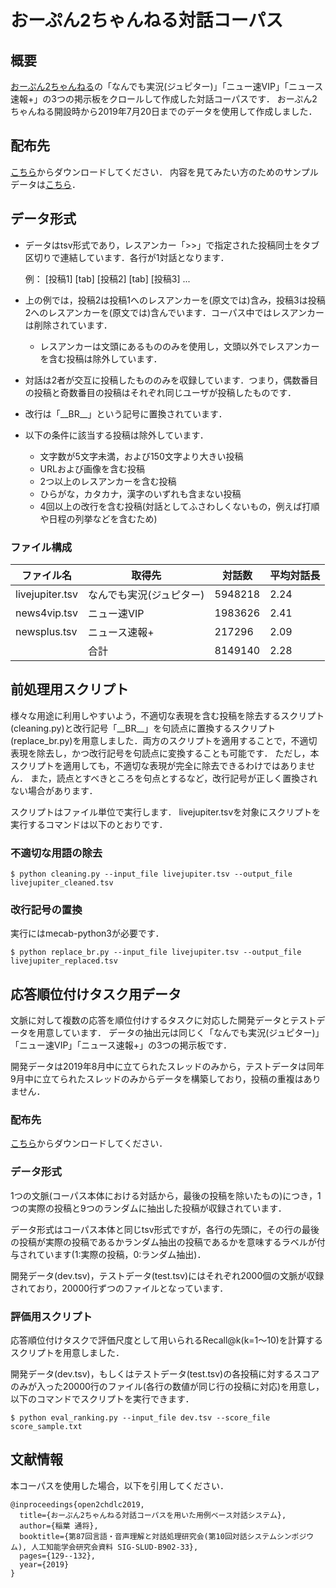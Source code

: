 # おーぷん2ちゃんねる対話コーパス
## 概要
[おーぷん2ちゃんねる](https://open2ch.net/)の「なんでも実況(ジュピター)」「ニュー速VIP」「ニュース速報+」の3つの掲示板をクロールして作成した対話コーパスです．
おーぷん2ちゃんねる開設時から2019年7月20日までのデータを使用して作成しました．

## 配布先
[こちら](https://drive.google.com/file/d/1-adMFRaJnzpVFf_NwsWU1s1a-NK4DoGZ/view?usp=sharing)からダウンロードしてください．
内容を見てみたい方のためのサンプルデータは[こちら](https://drive.google.com/file/d/1O24EfKI7Jsjvhh2Tq5qkCmyZP3b6bMnw/view?usp=sharing)．

## データ形式
* データはtsv形式であり，レスアンカー「>>」で指定された投稿同士をタブ区切りで連結しています．各行が1対話となります．

    例： [投稿1] [tab] [投稿2] [tab] [投稿3] ...

* 上の例では，投稿2は投稿1へのレスアンカーを(原文では)含み，投稿3は投稿2へのレスアンカーを(原文では)含んでいます．コーパス中ではレスアンカーは削除されています．
    * レスアンカーは文頭にあるもののみを使用し，文頭以外でレスアンカーを含む投稿は除外しています．
* 対話は2者が交互に投稿したもののみを収録しています．つまり，偶数番目の投稿と奇数番目の投稿はそれぞれ同じユーザが投稿したものです．
* 改行は「\_\_BR\_\_」という記号に置換されています．
* 以下の条件に該当する投稿は除外しています．
    * 文字数が5文字未満，および150文字より大きい投稿
    * URLおよび画像を含む投稿
    * 2つ以上のレスアンカーを含む投稿
    * ひらがな，カタカナ，漢字のいずれも含まない投稿
    * 4回以上の改行を含む投稿(対話としてふさわしくないもの，例えば打順や日程の列挙などを含むため)

### ファイル構成
| ファイル名 | 取得先 | 対話数 | 平均対話長 |
|-----------|-----------------------|-----------|-----------------------|
| livejupiter.tsv |なんでも実況(ジュピター) | 5948218 | 2.24 |
| news4vip.tsv | ニュー速VIP | 1983626 | 2.41 |
| newsplus.tsv | ニュース速報+ | 217296 | 2.09 |
|  | 合計| 8149140 | 2.28 |

## 前処理用スクリプト
様々な用途に利用しやすいよう，不適切な表現を含む投稿を除去するスクリプト(cleaning.py)と改行記号「\_\_BR\_\_」を句読点に置換するスクリプト(replace_br.py)を用意しました．両方のスクリプトを適用することで，不適切表現を除去し，かつ改行記号を句読点に変換することも可能です．
ただし，本スクリプトを適用しても，不適切な表現が完全に除去できるわけではありません．
また，読点とすべきところを句点とするなど，改行記号が正しく置換されない場合があります．

スクリプトはファイル単位で実行します．
livejupiter.tsvを対象にスクリプトを実行するコマンドは以下のとおりです．

### 不適切な用語の除去
```
$ python cleaning.py --input_file livejupiter.tsv --output_file livejupiter_cleaned.tsv
```
### 改行記号の置換
実行にはmecab-python3が必要です．
```
$ python replace_br.py --input_file livejupiter.tsv --output_file livejupiter_replaced.tsv
```

## 応答順位付けタスク用データ
文脈に対して複数の応答を順位付けするタスクに対応した開発データとテストデータを用意しています．
データの抽出元は同じく「なんでも実況(ジュピター)」「ニュー速VIP」「ニュース速報+」の3つの掲示板です．

開発データは2019年8月中に立てられたスレッドのみから，テストデータは同年9月中に立てられたスレッドのみからデータを構築しており，投稿の重複はありません．

### 配布先
[こちら](https://drive.google.com/file/d/1ROJMPit-0HGRUqvb81CA3iBNmQaI5u7H/view?usp=sharing)からダウンロードしてください．

### データ形式
1つの文脈(コーパス本体における対話から，最後の投稿を除いたもの)につき，1つの実際の投稿と9つのランダムに抽出した投稿が収録されています．

データ形式はコーパス本体と同じtsv形式ですが，各行の先頭に，その行の最後の投稿が実際の投稿であるかランダム抽出の投稿であるかを意味するラベルが付与されています(1:実際の投稿，0:ランダム抽出)．

開発データ(dev.tsv)，テストデータ(test.tsv)にはそれぞれ2000個の文脈が収録されており，20000行ずつのファイルとなっています．

### 評価用スクリプト
応答順位付けタスクで評価尺度として用いられるRecall@k(k=1～10)を計算するスクリプトを用意しました．

開発データ(dev.tsv)，もしくはテストデータ(test.tsv)の各投稿に対するスコアのみが入った20000行のファイル(各行の数値が同じ行の投稿に対応)を用意し，以下のコマンドでスクリプトを実行できます．
```
$ python eval_ranking.py --input_file dev.tsv --score_file score_sample.txt
```

## 文献情報
本コーパスを使用した場合，以下を引用してください．
```
@inproceedings{open2chdlc2019,
  title={おーぷん2ちゃんねる対話コーパスを用いた用例ベース対話システム},
  author={稲葉 通将},
  booktitle={第87回言語・音声理解と対話処理研究会(第10回対話システムシンポジウム), 人工知能学会研究会資料 SIG-SLUD-B902-33},
  pages={129--132},
  year={2019}
}
```

